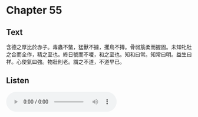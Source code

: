 # Chapter 55

## Text

含德之厚比於赤子。毒蟲不螫，猛獸不據，攫鳥不摶。骨弱筋柔而握固。未知牝牡之合而全作，精之至也。終日號而不嗄，和之至也。知和曰常。知常曰明。益生曰祥。心使氣曰強。物壯則老。謂之不道，不道早已。

## Listen

<audio controls>
  <source src="./generated_audio/daodejing_55.wav" type="audio/wav">
  Your browser does not support the audio element.
</audio>
